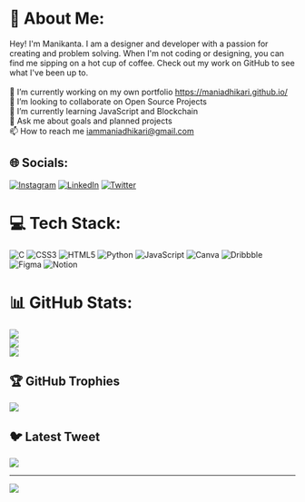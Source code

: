 # 🗿 About Me:
Hey! I'm Manikanta. I am a designer and developer with a passion for creating and problem solving. When I'm not coding or designing, you can find me sipping on a hot cup of coffee. Check out my work on GitHub to see what I've been up to.<br><br>🔭 I’m currently working on my own portfolio https://maniadhikari.github.io/<br>👯 I’m looking to collaborate on Open Source Projects<br>🌱 I’m currently learning JavaScript and Blockchain<br>💬 Ask me about goals and planned projects<br>📫 How to reach me iammaniadhikari@gmail.com


## 🌐 Socials:
[![Instagram](https://img.shields.io/badge/Instagram-%23E4405F.svg?logo=Instagram&logoColor=white)](https://instagram.com/maniadhikarii) [![LinkedIn](https://img.shields.io/badge/LinkedIn-%230077B5.svg?logo=linkedin&logoColor=white)](https://linkedin.com/in/maniadhikari) [![Twitter](https://img.shields.io/badge/Twitter-%231DA1F2.svg?logo=Twitter&logoColor=white)](https://twitter.com/maniadhikarii) 

# 💻 Tech Stack:
![C](https://img.shields.io/badge/c-%2300599C.svg?style=flat&logo=c&logoColor=white) ![CSS3](https://img.shields.io/badge/css3-%231572B6.svg?style=flat&logo=css3&logoColor=white) ![HTML5](https://img.shields.io/badge/html5-%23E34F26.svg?style=flat&logo=html5&logoColor=white) ![Python](https://img.shields.io/badge/python-3670A0?style=flat&logo=python&logoColor=ffdd54) ![JavaScript](https://img.shields.io/badge/javascript-%23323330.svg?style=flat&logo=javascript&logoColor=%23F7DF1E) ![Canva](https://img.shields.io/badge/Canva-%2300C4CC.svg?style=flat&logo=Canva&logoColor=white) ![Dribbble](https://img.shields.io/badge/Dribbble-EA4C89?style=flat&logo=dribbble&logoColor=white) 	![Figma](https://img.shields.io/badge/figma-%23F24E1E.svg?style=flat&logo=figma&logoColor=white) ![Notion](https://img.shields.io/badge/Notion-%23000000.svg?style=flat&logo=notion&logoColor=white)
# 📊 GitHub Stats:
![](https://github-readme-stats.vercel.app/api?username=maniadhikari&theme=dark&hide_border=false&include_all_commits=true&count_private=false)<br/>
![](https://github-readme-streak-stats.herokuapp.com/?user=maniadhikari&theme=dark&hide_border=false)<br/>
![](https://github-readme-stats.vercel.app/api/top-langs/?username=maniadhikari&theme=dark&hide_border=false&include_all_commits=true&count_private=false&layout=compact)

## 🏆 GitHub Trophies
![](https://github-profile-trophy.vercel.app/?username=maniadhikari&theme=tokyonight&no-frame=true&no-bg=false&margin-w=4)

## 🐦 Latest Tweet
[![](https://gtce.itsvg.in/api?username=maniadhikarii)](https://github.com/VishwaGauravIn/github-twitter-card-embed)

---
[![](https://visitcount.itsvg.in/api?id=maniadhikari&icon=6&color=1)](https://visitcount.itsvg.in)

<!-- Proudly created with GPRM ( https://gprm.itsvg.in ) -->
